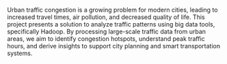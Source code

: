 Urban traffic congestion is a growing problem for modern cities, leading to increased travel times, air pollution, and decreased quality of life. This project presents a solution to analyze traffic patterns using big data tools, specifically Hadoop. By processing large-scale traffic data from urban areas, we aim to identify congestion hotspots, understand peak traffic hours, and derive insights to support city planning and smart transportation systems.

